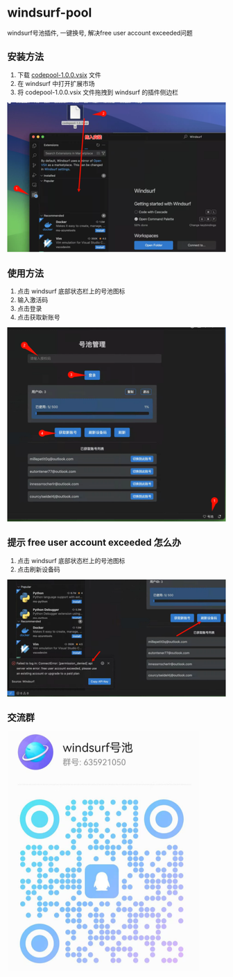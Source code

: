 # windsurf-pool
windsurf号池插件, 一键换号, 解决free user account exceeded问题

## 安装方法

1. 下载 [codepool-1.0.0.vsix](codepool-1.0.0.vsix) 文件
2. 在 windsurf 中打开扩展市场
3. 将 codepool-1.0.0.vsix 文件拖拽到 windsurf 的插件侧边栏

![使用说明](resources/darg.png)

## 使用方法

1. 点击 windsurf 底部状态栏上的号池图标
2. 输入激活码
3. 点击登录
4. 点击获取新账号

![号池管理](resources/switch.png)

## 提示 free user account exceeded 怎么办

1. 点击 windsurf 底部状态栏上的号池图标
2. 点击刷新设备码

![号池管理](resources/device.png)

## 交流群

![qq](resources/qq.png)